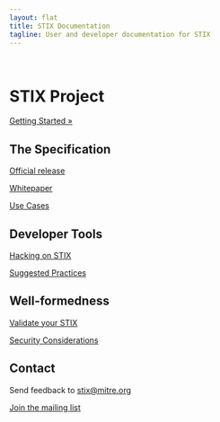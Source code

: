 ```yaml
---
layout: flat
title: STIX Documentation
tagline: User and developer documentation for STIX
---
```


<br />
<div class="jumbotron">
  <h1>STIX Project</h1>
  <p><a class="btn btn-primary btn-lg" role="button" href="getting-started">Getting Started »</a></p>
</div>


## The Specification
[Official release](http://stix.mitre.org/language/)

[Whitepaper](http://stix.mitre.org/about/documents/STIX_Whitepaper_v1.1.pdf)

[Use Cases](/idioms)

## Developer Tools

[Hacking on STIX](/utilities)

[Suggested Practices](/suggestions)


## Well-formedness

[Validate your STIX](/validation)

[Security Considerations](/security)

## Contact 

Send feedback to <stix@mitre.org>

[Join the mailing list](http://stix.mitre.org/community/registration.html)
